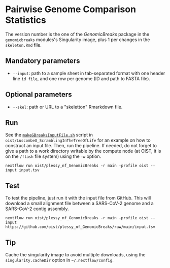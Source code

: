 # Pairwise Genome Comparison Statistics

The version number is the one of the _GenomicBreaks_ package in the
`genomicbreaks` modules's Singularity image, plus 1 per changes in the
`skeleton.Rmd` file.

## Mandatory parameters

 * `--input`: path to a sample sheet in tab-separated format with one header
   line `id	file`, and one row per genome (ID and path to FASTA file).

## Optional parameters

 * `--skel`: path or URL to a "skeletton" Rmarkdown file.

## Run

See the [`makeGBreaksInputFile.sh`](https://github.com/oist/LuscombeU_ScramblingInTheTreeOfLife/blob/main/scripts/makeGBreaksInputFile.sh)
script in `oist/LuscombeU_ScramblingInTheTreeOfLife` for  an example on how
to construct an input file.  Then, run the pipeline.  If needed, do not forget
to give a path to a work directory writable by the compute node (at OIST, it
is on the `/flash` file system) using the `-w` option.

    nextflow run oist/plessy_nf_GenomicBreaks -r main -profile oist --input input.tsv
 
## Test

To test the pipeline, just run it with the input file from GitHub.  This will
download a small alignment file between a SARS-CoV-2 genome and a SARS-CoV-2
contig assembly.

    nextflow run oist/plessy_nf_GenomicBreaks -r main -profile oist --input https://github.com/oist/plessy_nf_GenomicBreaks/raw/main/input.tsv

## Tip

Cache the singularity image to avoid multiple downloads, using the
`singularity.cacheDir` option in `~/.nextflow/config`.
